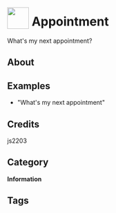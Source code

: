# <img src="https://raw.githack.com/FortAwesome/Font-Awesome/master/svgs/solid/drumstick-bite.svg" card_color="#93F916" width="50" height="50" style="vertical-align:bottom"/> Appointment
What's my next appointment?

## About


## Examples
* "What's my next appointment"

## Credits
js2203

## Category
**Information**

## Tags

